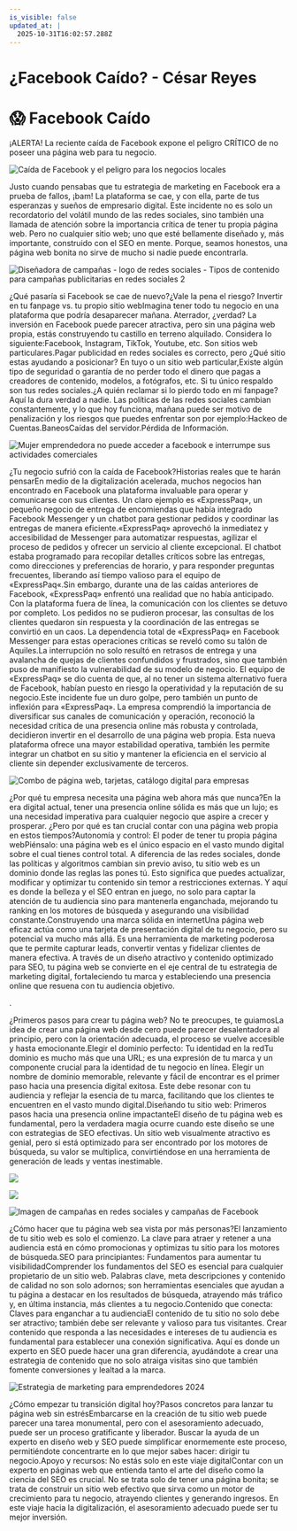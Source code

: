 ```yaml
---
is_visible: false
updated_at: |
  2025-10-31T16:02:57.288Z
---
```


# ¿Facebook Caído? - César Reyes
# 😱 Facebook Caído
¡ALERTA! La reciente caída de Facebook expone el peligro CRÍTICO de no poseer una página web para tu negocio.
![Caída de Facebook y el peligro para los negocios locales](https://cesarreyesjaramillo.com/wp-content/uploads/2024/03/Caida-de-Facebook.jpg)
Justo cuando pensabas que tu estrategia de marketing en Facebook era a prueba de fallos, ¡bam! La plataforma se cae, y con ella, parte de tus esperanzas y sueños de empresario digital. Este incidente no es solo un recordatorio del volátil mundo de las redes sociales, sino también una llamada de atención sobre la importancia crítica de tener tu propia página web. Pero no cualquier sitio web; uno que esté bellamente diseñado y, más importante, construido con el SEO en mente. Porque, seamos honestos, una página web bonita no sirve de mucho si nadie puede encontrarla.
![Diseñadora de campañas - logo de redes sociales - Tipos de contenido para campañas publicitarias en redes sociales 2](https://cesarreyesjaramillo.com/wp-content/uploads/2023/01/Catalogos-Digitales-Economicos-5.jpg)
¿Qué pasaría si Facebook se cae de nuevo?¿Vale la pena el riesgo? Invertir en tu fanpage vs. tu propio sitio webImagina tener todo tu negocio en una plataforma que podría desaparecer mañana. Aterrador, ¿verdad? La inversión en Facebook puede parecer atractiva, pero sin una página web propia, estás construyendo tu castillo en terreno alquilado. Considera lo siguiente:Facebook, Instagram, TikTok, Youtube, etc. Son sitios web particulares.Pagar publicidad en redes sociales es correcto, pero ¿Qué sitio estas ayudando a posicionar? En tuyo o un sitio web particular,Existe algún tipo de seguridad o garantía de no perder todo el dinero que pagas a creadores de contenido, modelos, a fotógrafos, etc. Si tu único respaldo son tus redes sociales.¿A quién reclamar si lo pierdo todo en mi fanpage?Aquí la dura verdad a nadie. Las políticas de las redes sociales cambian constantemente, y lo que hoy funciona, mañana puede ser motivo de penalización y los riesgos que puedes enfrentar son por ejemplo:Hackeo de Cuentas.BaneosCaídas del servidor.Pérdida de Información.
![Mujer emprendedora no puede acceder a facebook e interrumpe sus actividades comerciales](https://cesarreyesjaramillo.com/wp-content/uploads/2024/03/Facebook-1024x512.jpg)
¿Tu negocio sufrió con la caída de Facebook?Historias reales que te harán pensarEn medio de la digitalización acelerada, muchos negocios han encontrado en Facebook una plataforma invaluable para operar y comunicarse con sus clientes. Un claro ejemplo es «ExpressPaq», un pequeño negocio de entrega de encomiendas que había integrado Facebook Messenger y un chatbot para gestionar pedidos y coordinar las entregas de manera eficiente.«ExpressPaq» aprovechó la inmediatez y accesibilidad de Messenger para automatizar respuestas, agilizar el proceso de pedidos y ofrecer un servicio al cliente excepcional. El chatbot estaba programado para recopilar detalles críticos sobre las entregas, como direcciones y preferencias de horario, y para responder preguntas frecuentes, liberando así tiempo valioso para el equipo de «ExpressPaq«.Sin embargo, durante una de las caídas anteriores de Facebook, «ExpressPaq» enfrentó una realidad que no había anticipado. Con la plataforma fuera de línea, la comunicación con los clientes se detuvo por completo. Los pedidos no se pudieron procesar, las consultas de los clientes quedaron sin respuesta y la coordinación de las entregas se convirtió en un caos. La dependencia total de «ExpressPaq» en Facebook Messenger para estas operaciones críticas se reveló como su talón de Aquiles.La interrupción no solo resultó en retrasos de entrega y una avalancha de quejas de clientes confundidos y frustrados, sino que también puso de manifiesto la vulnerabilidad de su modelo de negocio. El equipo de «ExpressPaq» se dio cuenta de que, al no tener un sistema alternativo fuera de Facebook, habían puesto en riesgo la operatividad y la reputación de su negocio.Este incidente fue un duro golpe, pero también un punto de inflexión para «ExpressPaq». La empresa comprendió la importancia de diversificar sus canales de comunicación y operación, reconoció la necesidad crítica de una presencia online más robusta y controlada, decidieron invertir en el desarrollo de una página web propia. Esta nueva plataforma ofrece una mayor estabilidad operativa, también les permite integrar un chatbot en su sitio y mantener la eficiencia en el servicio al cliente sin depender exclusivamente de terceros.
![Combo de página web, tarjetas, catálogo digital para empresas](https://cesarreyesjaramillo.com/wp-content/uploads/2023/04/Pagina-Web.png)
¿Por qué tu empresa necesita una página web ahora más que nunca?En la era digital actual, tener una presencia online sólida es más que un lujo; es una necesidad imperativa para cualquier negocio que aspire a crecer y prosperar. ¿Pero por qué es tan crucial contar con una página web propia en estos tiempos?Autonomía y control: El poder de tener tu propia página webPiénsalo: una página web es el único espacio en el vasto mundo digital sobre el cual tienes control total. A diferencia de las redes sociales, donde las políticas y algoritmos cambian sin previo aviso, tu sitio web es un dominio donde las reglas las pones tú. Esto significa que puedes actualizar, modificar y optimizar tu contenido sin temor a restricciones externas. Y aquí es donde la belleza y el SEO entran en juego, no solo para captar la atención de tu audiencia sino para mantenerla enganchada, mejorando tu ranking en los motores de búsqueda y asegurando una visibilidad constante.Construyendo una marca sólida en internetUna página web eficaz actúa como una tarjeta de presentación digital de tu negocio, pero su potencial va mucho más allá. Es una herramienta de marketing poderosa que te permite capturar leads, convertir ventas y fidelizar clientes de manera efectiva. A través de un diseño atractivo y contenido optimizado para SEO, tu página web se convierte en el eje central de tu estrategia de marketing digital, fortaleciendo tu marca y estableciendo una presencia online que resuena con tu audiencia objetivo.
.
¿Primeros pasos para crear tu página web? No te preocupes, te guiamosLa idea de crear una página web desde cero puede parecer desalentadora al principio, pero con la orientación adecuada, el proceso se vuelve accesible y hasta emocionante.Elegir el dominio perfecto: Tu identidad en la redTu dominio es mucho más que una URL; es una expresión de tu marca y un componente crucial para la identidad de tu negocio en línea. Elegir un nombre de dominio memorable, relevante y fácil de encontrar es el primer paso hacia una presencia digital exitosa. Este debe resonar con tu audiencia y reflejar la esencia de tu marca, facilitando que los clientes te encuentren en el vasto mundo digital.Diseñando tu sitio web: Primeros pasos hacia una presencia online impactanteEl diseño de tu página web es fundamental, pero la verdadera magia ocurre cuando este diseño se une con estrategias de SEO efectivas. Un sitio web visualmente atractivo es genial, pero si está optimizado para ser encontrado por los motores de búsqueda, su valor se multiplica, convirtiéndose en una herramienta de generación de leads y ventas inestimable.
![](https://cesarreyesjaramillo.com/wp-content/uploads/2024/01/Pagina-Web-683x1024.jpg)
![](https://cesarreyesjaramillo.com/wp-content/uploads/2023/01/frame-about-nikicivi-3.png)
![Imagen de campañas en redes sociales y campañas de Facebook](https://cesarreyesjaramillo.com/wp-content/uploads/2023/05/Blog-Seo-y-Campanas.jpg)
¿Cómo hacer que tu página web sea vista por más personas?El lanzamiento de tu sitio web es solo el comienzo. La clave para atraer y retener a una audiencia está en cómo promocionas y optimizas tu sitio para los motores de búsqueda.SEO para principiantes: Fundamentos para aumentar tu visibilidadComprender los fundamentos del SEO es esencial para cualquier propietario de un sitio web. Palabras clave, meta descripciones y contenido de calidad no son solo adornos; son herramientas esenciales que ayudan a tu página a destacar en los resultados de búsqueda, atrayendo más tráfico y, en última instancia, más clientes a tu negocio.Contenido que conecta: Claves para enganchar a tu audienciaEl contenido de tu sitio no solo debe ser atractivo; también debe ser relevante y valioso para tus visitantes. Crear contenido que responda a las necesidades e intereses de tu audiencia es fundamental para establecer una conexión significativa. Aquí es donde un experto en SEO puede hacer una gran diferencia, ayudándote a crear una estrategia de contenido que no solo atraiga visitas sino que también fomente conversiones y lealtad a la marca.
![Estrategia de marketing para emprendedores 2024](https://cesarreyesjaramillo.com/wp-content/uploads/2024/01/Untitled-1920-x-1080-px-1-1024x576.jpg)
¿Cómo empezar tu transición digital hoy?Pasos concretos para lanzar tu página web sin estrésEmbarcarse en la creación de tu sitio web puede parecer una tarea monumental, pero con el asesoramiento adecuado, puede ser un proceso gratificante y liberador. Buscar la ayuda de un experto en diseño web y SEO puede simplificar enormemente este proceso, permitiéndote concentrarte en lo que mejor sabes hacer: dirigir tu negocio.Apoyo y recursos: No estás solo en este viaje digitalContar con un experto en páginas web que entienda tanto el arte del diseño como la ciencia del SEO es crucial. No se trata solo de tener una página bonita; se trata de construir un sitio web efectivo que sirva como un motor de crecimiento para tu negocio, atrayendo clientes y generando ingresos. En este viaje hacia la digitalización, el asesoramiento adecuado puede ser tu mejor inversión.